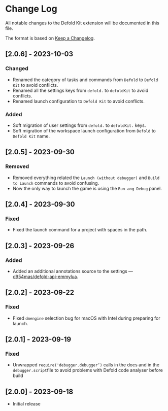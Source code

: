 # Change Log

All notable changes to the Defold Kit extension will be documented in this file.

The format is based on [Keep a Changelog](https://keepachangelog.com/en/1.1.0/).

## [2.0.6] - 2023-10-03

### Changed

- Renamed the category of tasks and commands from `Defold` to `Defold Kit` to avoid conflicts.
- Renamed all the settings keys from `defold.` to `defoldKit` to avoid conflicts.
- Renamed launch configuration to `Defold Kit` to avoid conflicts.

### Added

- Soft migration of user settings from `defold.` to `defoldKit.` keys.
- Soft migration of the workspace launch configuration from `Defold` to `Defold Kit` name.

## [2.0.5] - 2023-09-30

### Removed

- Removed everything related the `Launch (without debugger)` and `Build to Launch` commands to avoid confusing.
- Now the only way to launch the game is using the `Run ang Debug` panel.

## [2.0.4] - 2023-09-30

### Fixed

- Fixed the launch command for a project with spaces in the path.

## [2.0.3] - 2023-09-26

### Added

- Added an additional annotations source to the settings — [d954mas/defold-api-emmylua](https://github.com/d954mas/defold-api-emmylua).

## [2.0.2] - 2023-09-22

### Fixed

- Fixed `dmengine` selection bug for macOS with Intel during preparing for launch.


## [2.0.1] - 2023-09-19

### Fixed

- Unwrapped `require('debugger.debugger’)` calls in the docs and in the `debugger.script`file to avoid problems with Defold code analyser before build

## [2.0.0] - 2023-09-18

- Initial release